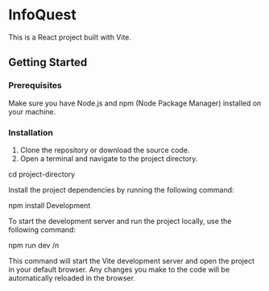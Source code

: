 # InfoQuest

This is a React project built with Vite.

## Getting Started

### Prerequisites

Make sure you have Node.js and npm (Node Package Manager) installed on your machine.

### Installation

1. Clone the repository or download the source code.
2. Open a terminal and navigate to the project directory.


cd project-directory


Install the project dependencies by running the following command:

npm install
Development



To start the development server and run the project locally, use the following command:

npm run dev /n

This command will start the Vite development server and open the project in your default browser. Any changes you make to the code will be automatically reloaded in the browser.
